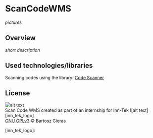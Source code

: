 # ScanCodeWMS

*pictures*

## Overview
*short description*

## Used technologies/libraries

Scanning codes using the library: [Code Scanner](https://github.com/yuriy-budiyev/code-scanner)

## License

![alt text][gnu_gplv3_logo] \
Scan Code WMS created as part of an internship for Inn-Tek ![alt text][inn_tek_logo]\
[GNU GPLv3](../LICENSE) © Bartosz Gieras


[gnu_gplv3_logo]: https://www.gnu.org/graphics/gplv3-127x51.png "GNU GPLv3"
[inn_tek_logo]: 

